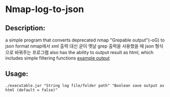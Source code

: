 # Nmap-log-to-json

## Description:
a simple program that converts deprecated nmap "Grepable output"(-oG) to json format
nmap에서 xml 출력 대신 굳이 옛날 grep 출력을 사용했을 때 json 형식 으로 바꿔주는 프로그램
also has the ability to output result as html, which includes simple filtering functions
[example output](junheah.github.io/Nmap-log-to-json/)

## Usage:
```
./executable.jar "String log file/folder path" "Boolean save output as html (default = false)"
```



